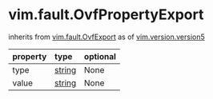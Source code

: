 vim.fault.OvfPropertyExport
===========================
inherits from [vim.fault.OvfExport](docs/vim.fault.OvfExport.md)
as of [vim.version.version5](docs/vim.version.md)

| property | type | optional |
|:---------|:-----|:---------|
| type | [string](string.md "string") | None |
| value | [string](string.md "string") | None |
